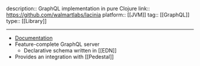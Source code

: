description:: GraphQL implementation in pure Clojure
link:: https://github.com/walmartlabs/lacinia
platform:: [[JVM]]
tag:: [[GraphQL]]
type:: [[Library]]

- ---
- [Documentation](https://lacinia.readthedocs.io/en/latest/overview.html)
- Feature-complete GraphQL server
	- Declarative schema written in [[EDN]]
- Provides an integration with [[Pedestal]]